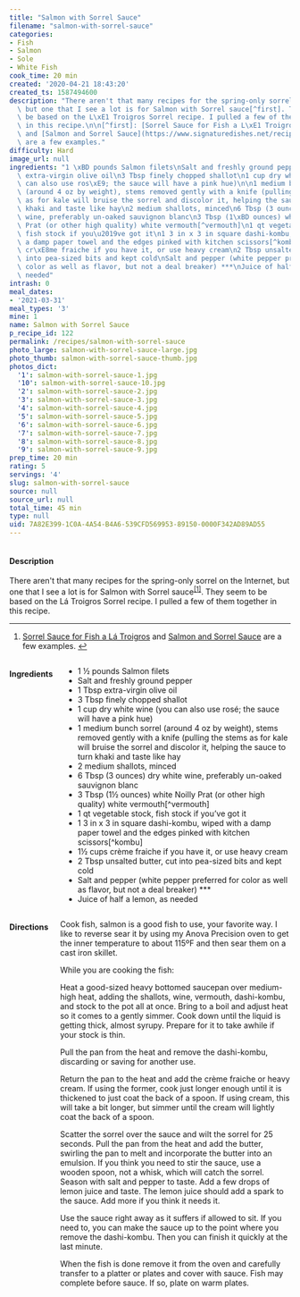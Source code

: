 ```yaml
---
title: "Salmon with Sorrel Sauce"
filename: "salmon-with-sorrel-sauce"
categories:
- Fish
- Salmon
- Sole
- White Fish
cook_time: 20 min
created: '2020-04-21 18:43:20'
created_ts: 1587494600
description: "There aren't that many recipes for the spring-only sorrel on the Internet,\
  \ but one that I see a lot is for Salmon with Sorrel sauce[^first]. They seem to\
  \ be based on the L\xE1 Troigros Sorrel recipe. I pulled a few of them together\
  \ in this recipe.\n\n[^first]: [Sorrel Sauce for Fish a L\xE1 Troigros](https://www.highgroundorganics.com/recipes/sorrel-sauce-for-fish-a-la-troigros/)\
  \ and [Salmon and Sorrel Sauce](https://www.signaturedishes.net/recipes/salmon-sorrel-sauce.html)\
  \ are a few examples."
difficulty: Hard
image_url: null
ingredients: "1 \xBD pounds Salmon filets\nSalt and freshly ground pepper\n1 Tbsp\
  \ extra-virgin olive oil\n3 Tbsp finely chopped shallot\n1 cup dry white wine (you\
  \ can also use ros\xE9; the sauce will have a pink hue)\n\n1 medium bunch sorrel\
  \ (around 4 oz by weight), stems removed gently with a knife (pulling the stems\
  \ as for kale will bruise the sorrel and discolor it, helping the sauce to turn\
  \ khaki and taste like hay\n2 medium shallots, minced\n6 Tbsp (3 ounces) dry white\
  \ wine, preferably un-oaked sauvignon blanc\n3 Tbsp (1\xBD ounces) white Noilly\
  \ Prat (or other high quality) white vermouth[^vermouth]\n1 qt vegetable stock,\
  \ fish stock if you\u2019ve got it\n1 3 in x 3 in square dashi-kombu, wiped with\
  \ a damp paper towel and the edges pinked with kitchen scissors[^kombu]\n1\xBD cups\
  \ cr\xE8me fraiche if you have it, or use heavy cream\n2 Tbsp unsalted butter, cut\
  \ into pea-sized bits and kept cold\nSalt and pepper (white pepper preferred for\
  \ color as well as flavor, but not a deal breaker) ***\nJuice of half a lemon, as\
  \ needed"
intrash: 0
meal_dates:
- '2021-03-31'
meal_types: '3'
mine: 1
name: Salmon with Sorrel Sauce
p_recipe_id: 122
permalink: /recipes/salmon-with-sorrel-sauce
photo_large: salmon-with-sorrel-sauce-large.jpg
photo_thumb: salmon-with-sorrel-sauce-thumb.jpg
photos_dict:
  '1': salmon-with-sorrel-sauce-1.jpg
  '10': salmon-with-sorrel-sauce-10.jpg
  '2': salmon-with-sorrel-sauce-2.jpg
  '3': salmon-with-sorrel-sauce-3.jpg
  '4': salmon-with-sorrel-sauce-4.jpg
  '5': salmon-with-sorrel-sauce-5.jpg
  '6': salmon-with-sorrel-sauce-6.jpg
  '7': salmon-with-sorrel-sauce-7.jpg
  '8': salmon-with-sorrel-sauce-8.jpg
  '9': salmon-with-sorrel-sauce-9.jpg
prep_time: 20 min
rating: 5
servings: '4'
slug: salmon-with-sorrel-sauce
source: null
source_url: null
total_time: 45 min
type: null
uid: 7A82E399-1C0A-4A54-B4A6-539CFD569953-89150-0000F342AD89AD55
---
```

<div class="large-8 medium-7 columns" id="writeup">		<div id="description"><h4>Description</h4>
<div class="box box-description content"><p>There aren't that many recipes for the spring-only sorrel on the Internet, but one that I see a lot is for Salmon with Sorrel sauce<sup class="footnote-ref"><a href="#fn1" id="fnref1">[1]</a></sup>. They seem to be based on the Lá Troigros Sorrel recipe. I pulled a few of them together in this recipe.</p>
<hr class="footnotes-sep" />
<section class="footnotes">
<ol class="footnotes-list">
<li id="fn1" class="footnote-item"><p><a href="https://www.highgroundorganics.com/recipes/sorrel-sauce-for-fish-a-la-troigros/">Sorrel Sauce for Fish a Lá Troigros</a> and <a href="https://www.signaturedishes.net/recipes/salmon-sorrel-sauce.html">Salmon and Sorrel Sauce</a> are a few examples. <a href="#fnref1" class="footnote-backref">↩︎</a></p>
</li>
</ol>
</section>
</div></div>	</div><!-- #writeup -->
</div><!-- #row-one -->
<div class="row" id="row-two">	<div class="medium-4 small-5 columns" id="ingredients"><h4>Ingredients</h4><div class="box box-ingredients content"><ul>
<li>1 ½ pounds Salmon filets</li>
<li>Salt and freshly ground pepper</li>
<li>1 Tbsp extra-virgin olive oil</li>
<li>3 Tbsp finely chopped shallot</li>
<li>1 cup dry white wine (you can also use rosé; the sauce will have a pink hue)</li>
<li>1 medium bunch sorrel (around 4 oz by weight), stems removed gently with a knife (pulling the stems as for kale will bruise the sorrel and discolor it, helping the sauce to turn khaki and taste like hay</li>
<li>2 medium shallots, minced</li>
<li>6 Tbsp (3 ounces) dry white wine, preferably un-oaked sauvignon blanc</li>
<li>3 Tbsp (1½ ounces) white Noilly Prat (or other high quality) white vermouth[^vermouth]</li>
<li>1 qt vegetable stock, fish stock if you’ve got it</li>
<li>1 3 in x 3 in square dashi-kombu, wiped with a damp paper towel and the edges pinked with kitchen scissors[^kombu]</li>
<li>1½ cups crème fraiche if you have it, or use heavy cream</li>
<li>2 Tbsp unsalted butter, cut into pea-sized bits and kept cold</li>
<li>Salt and pepper (white pepper preferred for color as well as flavor, but not a deal breaker) ***</li>
<li>Juice of half a lemon, as needed</li>
</ul>
</div>	</div>	<div class="medium-6 small-7 columns" id="directions"><h4>Directions</h4><div class="box box-directions content"><p>Cook fish, salmon is a good fish to use, your favorite way. I like to reverse sear it by using my Anova Precision oven to get the inner temperature to about 115ºF and then sear them on a cast iron skillet.</p>
<p>While you are cooking the fish:</p>
<p>Heat a good-sized heavy bottomed saucepan over medium-high heat, adding the shallots, wine, vermouth, dashi-kombu, and stock to the pot all at once. Bring to a boil and adjust heat so it comes to a gently simmer. Cook down until the liquid is getting thick, almost syrupy. Prepare for it to take awhile if your stock is thin.</p>
<p>Pull the pan from the heat and remove the dashi-kombu, discarding or saving for another use.</p>
<p>Return the pan to the heat and add the crème fraiche or heavy cream. If using the former, cook just longer enough until it is thickened to just coat the back of a spoon. If using cream, this will take a bit longer, but simmer until the cream will lightly coat the back of a spoon.</p>
<p>Scatter the sorrel over the sauce and wilt the sorrel for 25 seconds. Pull the pan from the heat and add the butter, swirling the pan to melt and incorporate the butter into an emulsion. If you think you need to stir the sauce, use a wooden spoon, not a whisk, which will catch the sorrel. Season with salt and pepper to taste. Add a few drops of lemon juice and taste. The lemon juice should add a spark to the sauce. Add more if you think it needs it.</p>
<p>Use the sauce right away as it suffers if allowed to sit. If you need to, you can make the sauce up to the point where you remove the dashi-kombu. Then you can finish it quickly at the last minute.</p>
<p>When the fish is done remove it from the oven and carefully transfer to a platter or plates and cover with sauce. Fish may complete before sauce. If so, plate on warm plates.</p>
</div>	</div>